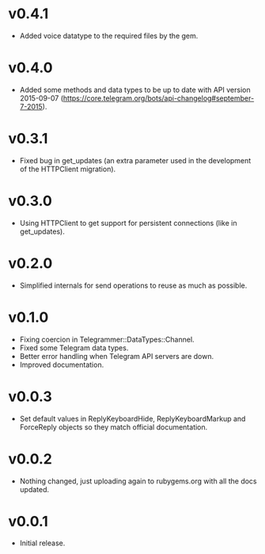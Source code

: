 v0.4.1
======

* Added voice datatype to the required files by the gem.

v0.4.0
======

* Added some methods and data types to be up to date with API version 2015-09-07 (https://core.telegram.org/bots/api-changelog#september-7-2015).

v0.3.1
======

* Fixed bug in get_updates (an extra parameter used in the development of the HTTPClient migration).

v0.3.0
======

* Using HTTPClient to get support for persistent connections (like in get_updates).

v0.2.0
======

* Simplified internals for send operations to reuse as much as possible.

v0.1.0
======

* Fixing coercion in Telegrammer::DataTypes::Channel.
* Fixed some Telegram data types.
* Better error handling when Telegram API servers are down.
* Improved documentation.

v0.0.3
======

* Set default values in ReplyKeyboardHide, ReplyKeyboardMarkup and ForceReply objects so they match official documentation.

v0.0.2
======

* Nothing changed, just uploading again to rubygems.org with all the docs updated.

v0.0.1
======

* Initial release.
